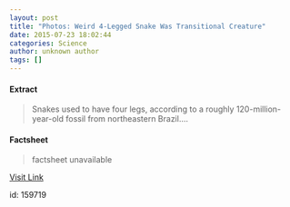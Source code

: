 ```yaml
---
layout: post
title: "Photos: Weird 4-Legged Snake Was Transitional Creature"
date: 2015-07-23 18:02:44
categories: Science
author: unknown author
tags: []
---
```



#### Extract
>Snakes used to have four legs, according to a roughly 120-million-year-old fossil from northeastern Brazil....

#### Factsheet
>factsheet unavailable

[Visit Link](http://www.livescience.com/51643-photos-four-legged-snake.html)

id:  159719
